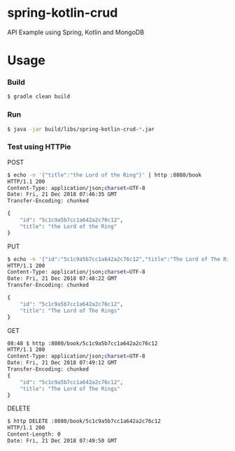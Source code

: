 # spring-kotlin-crud
API Example using Spring, Kotlin and MongoDB

# Usage
### Build
```bash
$ gradle clean build
```

### Run
```bash
$ java -jar build/libs/spring-kotlin-crud-*.jar
```

### Test using HTTPie
POST
```bash
$ echo -n '{"title":"the Lord of the Ring"}' | http :8080/book
HTTP/1.1 200 
Content-Type: application/json;charset=UTF-8
Date: Fri, 21 Dec 2018 07:46:35 GMT
Transfer-Encoding: chunked

{
    "id": "5c1c9a5b7cc1a642a2c76c12",
    "title": "the Lord of the Ring"
}
```
PUT
```bash
$ echo -n '{"id":"5c1c9a5b7cc1a642a2c76c12","title":"The Lord of The Rings"}' | http PUT :8080/book/5c1c9a5b7cc1a642a2c76c12 
HTTP/1.1 200 
Content-Type: application/json;charset=UTF-8
Date: Fri, 21 Dec 2018 07:48:22 GMT
Transfer-Encoding: chunked

{
    "id": "5c1c9a5b7cc1a642a2c76c12",
    "title": "The Lord of The Rings"
}

```
GET
```bash
08:48 $ http :8080/book/5c1c9a5b7cc1a642a2c76c12
HTTP/1.1 200 
Content-Type: application/json;charset=UTF-8
Date: Fri, 21 Dec 2018 07:49:12 GMT
Transfer-Encoding: chunked
{
    "id": "5c1c9a5b7cc1a642a2c76c12",
    "title": "The Lord of The Rings"
}

```
DELETE
```bash
$ http DELETE :8080/book/5c1c9a5b7cc1a642a2c76c12
HTTP/1.1 200 
Content-Length: 0
Date: Fri, 21 Dec 2018 07:49:50 GMT

```
